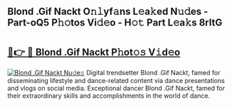 ## Blond .Gif Nackt O𝚗𝚕yf𝚊ns L𝚎a𝚔ed N𝚞𝚍es - Part-oQ5 P𝚑𝚘tos Vi𝚍𝚎o - H𝚘𝚝 Part L𝚎a𝚔s 8rltG

# <h2><a href="http://kf50j9.oniu.top/?m=Blond+.Gif+Nackt">🔗👉 🔴 Blond .Gif Nackt P𝚑ot𝚘𝚜 V𝚒d𝚎o</a></h2>

[![Blond .Gif Nackt Nu𝚍e𝚜](https://i.imgur.com/0qMVB7G.gif)](http://kf50j9.oniu.top/?m=Blond+.Gif+Nackt)
Digital trendsetter Blond .Gif Nackt, famed for disseminating lifestyle and dance-related content via dance presentations and vlogs on social media. Exceptional dancer Blond .Gif Nackt, famed for their extraordinary skills and accomplishments in the world of dance.  
